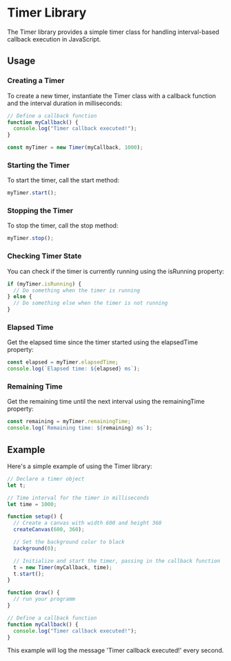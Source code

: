 # Timer Library

The Timer library provides a simple timer class for handling interval-based callback execution in JavaScript.

## Usage

### Creating a Timer

To create a new timer, instantiate the Timer class with a callback function and the interval duration in milliseconds:

```javascript
// Define a callback function
function myCallback() {
  console.log("Timer callback executed!");
}

const myTimer = new Timer(myCallback, 1000);
```

### Starting the Timer

To start the timer, call the start method:

```javascript
myTimer.start();
```

### Stopping the Timer

To stop the timer, call the stop method:

```javascript
myTimer.stop();
```

### Checking Timer State

You can check if the timer is currently running using the isRunning property:

```javascript
if (myTimer.isRunning) {
  // Do something when the timer is running
} else {
  // Do something else when the timer is not running
}
```

### Elapsed Time

Get the elapsed time since the timer started using the elapsedTime property:

```javascript
const elapsed = myTimer.elapsedTime;
console.log(`Elapsed time: ${elapsed} ms`);
```

### Remaining Time

Get the remaining time until the next interval using the remainingTime property:

```javascript
const remaining = myTimer.remainingTime;
console.log(`Remaining time: ${remaining} ms`);
```

## Example

Here's a simple example of using the Timer library:

```javascript
// Declare a timer object
let t;

// Time interval for the timer in milliseconds
let time = 1000;

function setup() {
  // Create a canvas with width 600 and height 360
  createCanvas(600, 360);

  // Set the background color to black
  background(0);

  // Initialize and start the timer, passing in the callback function
  t = new Timer(myCallback, time);
  t.start();
}

function draw() {
  // run your programm
}

// Define a callback function
function myCallback() {
  console.log("Timer callback executed!");
}
```

This example will log the message 'Timer callback executed!' every second.
